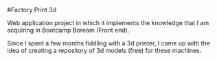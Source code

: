 #Factory Print 3d


Web application project in which it implements the knowledge that I am acquiring in Bootcamp Boream (Front end).

Since I spent a few months fiddling with a 3d printer, I came up with the idea of ​​creating a repository of 3d models (free) for these machines.
